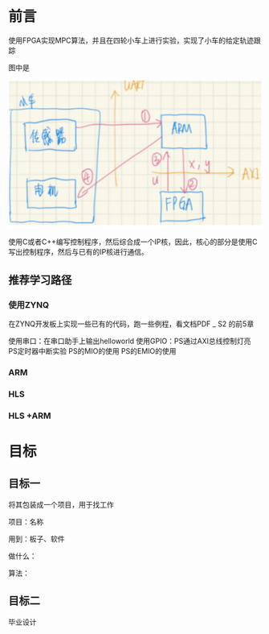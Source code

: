 # 前言

使用FPGA实现MPC算法，并且在四轮小车上进行实验，实现了小车的给定轨迹跟踪

图中是

<img src="image/image-20220603205600528.png" alt="image-20220603205600528" style="zoom:67%;" />

使用C或者C++编写控制程序，然后综合成一个IP核，因此，核心的部分是使用C写出控制程序，然后与已有的IP核进行通信。

## 推荐学习路径

### 使用ZYNQ

在ZYNQ开发板上实现一些已有的代码，跑一些例程，看文档PDF _ S2 的前5章

使用串口：在串口助手上输出helloworld
使用GPIO：PS通过AXI总线控制灯亮
PS定时器中断实验
PS的MIO的使用
PS的EMIO的使用

### ARM



### HLS



### HLS +ARM







# 目标

## 目标一

将其包装成一个项目，用于找工作

项目：名称

用到：板子、软件

做什么：

算法：



## 目标二

毕业设计
